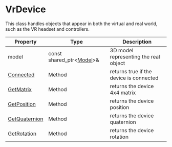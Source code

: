 # VrDevice

This class handles objects that appear in both the virtual and real world, such as the VR headset and controllers.

| Property | Type | Description |
| --- | --- | --- |
| model | const shared_ptr<[Model](Model.md)\>& | 3D model representing the real object |
| [Connected](VrDevice_Connected.md) | Method | returns true if the device is connected |
| [GetMatrix](VrDevice_GetMatrix.md) | Method | returns the device 4x4 matrix |
| [GetPosition](VrDevice_GetPosition.md) | Method | returns the device position |
| [GetQuaternion](VrDevice_GetQuaternion.md) | Method | returns the device quaternion |
| [GetRotation](VrDevice_GetRotation.md) | Method | returns the device rotation |
